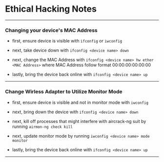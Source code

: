 # Ethical Hacking Notes
___

### Changing your device's MAC Address

- first, ensure device is visible with `ifconfig` or `iwconfig`

- next, take device down with `ifconfig <device name> down`
 
- next, change the MAC Address with `ifconfig <device name> hw ether <MAC Address>` where MAC Address follow format 00:00:00:00:00:00

- lastly, bring the device back online with `ifconfig <device name> up`
___

### Change Wirless Adapter to Utilize Monitor Mode

- first, ensure device is visible and not in monitor mode with `iwconfig`

- next, bring down the device with `ifconfig <device name> down`

- next, kill off processes that might interfere with aircrack-ng suit by running `airmon-ng check kill`

- next, update monitor mode by running `iwconfig <device name> mode monitor`

- lastly, bring the device back online with `ifconfig <device name> up`

___
